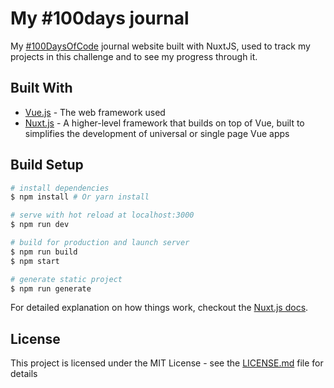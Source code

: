 # My #100days journal

My [#100DaysOfCode](https://www.100daysofcode.com/) journal website built with NuxtJS, used to track my projects in this challenge and to see my progress through it.

## Built With

- [Vue.js](https://vuejs.org/) - The web framework used
- [Nuxt.js](https://nuxtjs.org/) - A higher-level framework that builds on top of Vue, built to simplifies the development of universal or single page Vue apps

## Build Setup

```bash
# install dependencies
$ npm install # Or yarn install

# serve with hot reload at localhost:3000
$ npm run dev

# build for production and launch server
$ npm run build
$ npm start

# generate static project
$ npm run generate
```

For detailed explanation on how things work, checkout the [Nuxt.js docs](https://github.com/nuxt/nuxt.js).

## License

This project is licensed under the MIT License - see the [LICENSE.md](LICENSE.md) file for details

